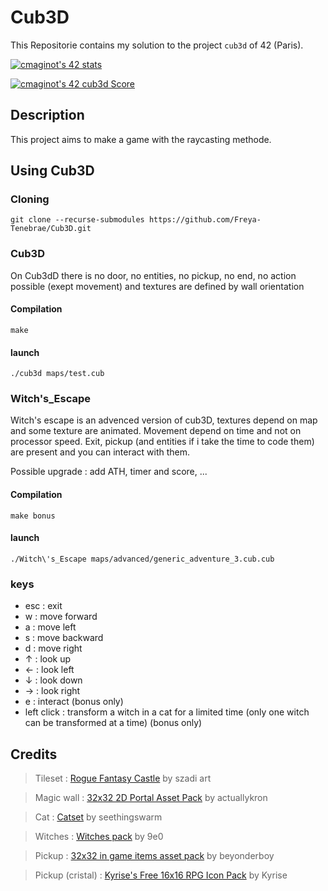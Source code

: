 # Cub3D

This Repositorie contains my solution to the project `cub3d` of 42 (Paris).

[![cmaginot's 42 stats](https://badge42.vercel.app/api/v2/cl1s5sord008509mlo7xr33zy/stats?cursusId=21&coalitionId=45)](https://github.com/JaeSeoKim/badge42)

[![cmaginot's 42 cub3d Score](https://badge42.vercel.app/api/v2/cl1s5sord008509mlo7xr33zy/project/2580204)](https://github.com/JaeSeoKim/badge42)

## Description

This project aims to make a game with the raycasting methode.

## Using Cub3D

### Cloning

```shell
git clone --recurse-submodules https://github.com/Freya-Tenebrae/Cub3D.git
```

### Cub3D

On Cub3dD there is no door, no entities, no pickup, no end, no action possible (exept movement) and textures are defined by wall orientation

#### Compilation

```shell
make
```

#### launch

```shell
./cub3d maps/test.cub
```

### Witch's_Escape

Witch's escape is an advenced version of cub3D, textures depend on map and some texture are animated.
Movement depend on time and not on processor speed.
Exit, pickup (and entities if i take the time to code them) are present and you can interact with them.

Possible upgrade : add ATH, timer and score, ...

#### Compilation

```shell
make bonus
```

#### launch

```shell
./Witch\'s_Escape maps/advanced/generic_adventure_3.cub.cub
```

### keys

- esc : exit
- w : move forward
- a : move left
- s : move backward
- d : move right
- ↑ : look up
- ← : look left
- ↓ : look down
- → : look right
- e : interact (bonus only)
- left click : transform a witch in a cat for a limited time (only one witch can be transformed at a time) (bonus only)

## Credits

>Tileset	: [Rogue Fantasy Castle](https://szadiart.itch.io/rogue-fantasy-castle)  by szadi art

>Magic wall : [32x32 2D Portal Asset Pack](https://actuallykron.itch.io/32x32-2d-portal-asset-pack) by actuallykron

>Cat		: [Catset](https://seethingswarm.itch.io/catset)  by seethingswarm

>Witches	: [Witches pack](https://9e0.itch.io/witches-pack)  by 9e0

>Pickup	: [32x32 in game items asset pack](https://beyonderboy.itch.io/32x32-in-game-items-asset-pack)  by beyonderboy

>Pickup (cristal) : [Kyrise's Free 16x16 RPG Icon Pack](https://kyrise.itch.io/kyrises-free-16x16-rpg-icon-pack) by Kyrise
